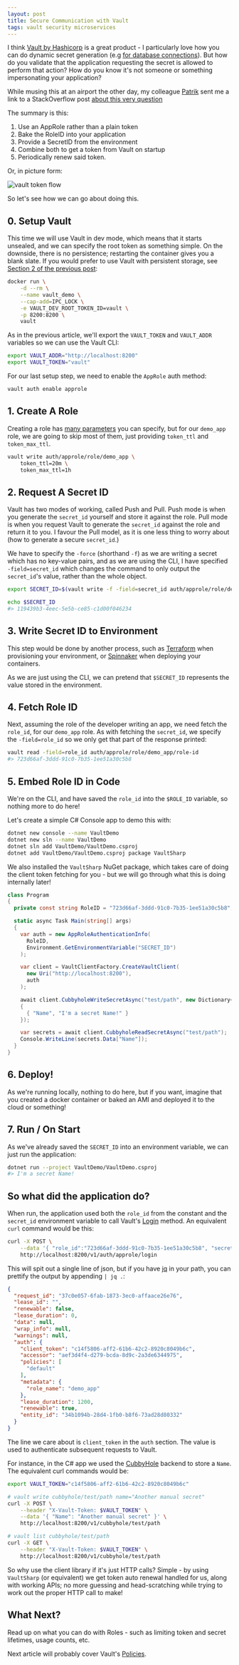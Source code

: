 ```yaml
---
layout: post
title: Secure Communication with Vault
tags: vault security microservices
---
```


I think [Vault by Hashicorp](https://vaultproject.io) is a great product - I particularly love how you can do dynamic secret generation (e.g [for database connections](/2018/06/17/secret-management-vault-postgres-connection)).  But how do you validate that the application requesting the secret is allowed to perform that action?  How do you know it's not someone or something impersonating your application?

While musing this at an airport the other day, my colleague [Patrik](https://twitter.com/PatrikHerrgard) sent me a link to a StackOverflow post [about this very question](https://stackoverflow.com/questions/46583873/hashicorp-vault-client-best-practise)

The summary is this:

1. Use an AppRole rather than a plain token
1. Bake the RoleID into your application
1. Provide a SecretID from the environment
1. Combine both to get a token from Vault on startup
1. Periodically renew said token.

Or, in picture form:

![vault token flow](/images/vault-flow.png)

So let's see how we can go about doing this.

## 0. Setup Vault

This time we will use Vault in dev mode, which means that it starts unsealed, and we can specify the root token as something simple. On the downside, there is no persistence; restarting the container gives you a blank slate.  If you would prefer to use Vault with persistent storage, see [Section 2 of the previous post](/2018/06/17/secret-management-vault-postgres-connection):

```bash
docker run \
    -d --rm \
    --name vault_demo \
    --cap-add=IPC_LOCK \
    -e VAULT_DEV_ROOT_TOKEN_ID=vault \
    -p 8200:8200 \
    vault
```

As in the previous article, we'll export the `VAULT_TOKEN` and `VAULT_ADDR` variables so we can use the Vault CLI:

```bash
export VAULT_ADDR="http://localhost:8200"
export VAULT_TOKEN="vault"
```

For our last setup step, we need to enable the `AppRole` auth method:

```bash
vault auth enable approle
```

## 1. Create A Role

Creating a role has [many parameters](https://www.vaultproject.io/api/auth/approle/index.html#create-new-approle) you can specify, but for our `demo_app` role, we are going to skip most of them, just providing `token_ttl` and `token_max_ttl`.

```bash
vault write auth/approle/role/demo_app \
    token_ttl=20m \
    token_max_ttl=1h
```

## 2. Request A Secret ID

Vault has two modes of working, called Push and Pull.  Push mode is when you generate the `secret_id` yourself and store it against the role.  Pull mode is when you request Vault to generate the `secret_id` against the role and return it to you.  I favour the Pull model, as it is one less thing to worry about (how to generate a secure `secret_id`.)

We have to specify the `-force` (shorthand `-f`) as we are writing a secret which has no key-value pairs, and as we are using the CLI, I have specified `-field=secret_id` which changes the command to only output the `secret_id`'s value, rather than the whole object.

```bash
export SECRET_ID=$(vault write -f -field=secret_id auth/approle/role/demo_app/secret-id)

echo $SECRET_ID
#> 119439b3-4eec-5e5b-ce85-c1d00f046234
```

## 3. Write Secret ID to Environment

This step would be done by another process, such as [Terraform](https://www.terraform.io/) when provisioning your environment, or [Spinnaker](https://www.spinnaker.io/) when deploying your containers.

As we are just using the CLI, we can pretend that `$SECRET_ID` represents the value stored in the environment.

## 4. Fetch Role ID

Next, assuming the role of the developer writing an app, we need fetch the `role_id`, for our `demo_app` role.  As with fetching the `secret_id`, we specify the `-field=role_id` so we only get that part of the response printed:

```bash
vault read -field=role_id auth/approle/role/demo_app/role-id
#> 723d66af-3ddd-91c0-7b35-1ee51a30c5b8
```

## 5. Embed Role ID in Code

We're on the CLI, and have saved the `role_id` into the `$ROLE_ID` variable, so nothing more to do here!

Let's create a simple C# Console app to demo this with:

```bash
dotnet new console --name VaultDemo
dotnet new sln --name VaultDemo
dotnet sln add VaultDemo/VaultDemo.csproj
dotnet add VaultDemo/VaultDemo.csproj package VaultSharp
```

We also installed the `VaultSharp` NuGet package, which takes care of doing the client token fetching for you - but we will go through what this is doing internally later!

```csharp
class Program
{
  private const string RoleID = "723d66af-3ddd-91c0-7b35-1ee51a30c5b8";

  static async Task Main(string[] args)
  {
    var auth = new AppRoleAuthenticationInfo(
      RoleID,
      Environment.GetEnvironmentVariable("SECRET_ID")
    );

    var client = VaultClientFactory.CreateVaultClient(
      new Uri("http://localhost:8200"),
      auth
    );

    await client.CubbyholeWriteSecretAsync("test/path", new Dictionary<string, object>
    {
      { "Name", "I'm a secret Name!" }
    });

    var secrets = await client.CubbyholeReadSecretAsync("test/path");
    Console.WriteLine(secrets.Data["Name"]);
  }
}
```

## 6. Deploy!

As we're running locally, nothing to do here, but if you want, imagine that you created a docker container or baked an AMI and deployed it to the cloud or something!

## 7. Run / On Start

As we've already saved the `SECRET_ID` into an environment variable, we can just run the application:

```bash
dotnet run --project VaultDemo/VaultDemo.csproj
#> I'm a secret Name!
```

## So what did the application do?

When run, the application used both the `role_id` from the constant and the `secret_id` environment variable to call Vault's [Login](https://www.vaultproject.io/api/auth/approle/index.html#login-with-approle) method.  An equivalent `curl` command would be this:

```bash
curl -X POST \
    --data '{ "role_id":"723d66af-3ddd-91c0-7b35-1ee51a30c5b8", "secret_id":"119439b3-4eec-5e5b-ce85-c1d00f046234" }' \
    http://localhost:8200/v1/auth/approle/login
```

This will spit out a single line of json, but if you have [jq](https://stedolan.github.io/jq/) in your path, you can prettify the output by appending `| jq .`:

```json
{
  "request_id": "37c0e057-6fab-1873-3ec0-affaace26e76",
  "lease_id": "",
  "renewable": false,
  "lease_duration": 0,
  "data": null,
  "wrap_info": null,
  "warnings": null,
  "auth": {
    "client_token": "c14f5806-aff2-61b6-42c2-8920c8049b6c",
    "accessor": "aef3d4f4-d279-bcda-8d9c-2a3de6344975",
    "policies": [
      "default"
    ],
    "metadata": {
      "role_name": "demo_app"
    },
    "lease_duration": 1200,
    "renewable": true,
    "entity_id": "34b1094b-28d4-1fb0-b8f6-73ad28d80332"
  }
}
```

The line we care about is `client_token` in the `auth` section.  The value is used to authenticate subsequent requests to Vault.

For instance, in the C# app we used the [CubbyHole](https://www.vaultproject.io/api/secret/cubbyhole/index.html) backend to store a `Name`.  The equivalent curl commands would be:

```bash
export VAULT_TOKEN="c14f5806-aff2-61b6-42c2-8920c8049b6c"

# vault write cubbyhole/test/path name="Another manual secret"
curl -X POST \
    --header "X-Vault-Token: $VAULT_TOKEN" \
    --data '{ "Name": "Another manual secret" }' \
    http://localhost:8200/v1/cubbyhole/test/path

# vault list cubbyhole/test/path
curl -X GET \
    --header "X-Vault-Token: $VAULT_TOKEN" \
    http://localhost:8200/v1/cubbyhole/test/path
```

So why use the client library if it's just HTTP calls?  Simple - by using `VaultSharp` (or equivalent) we get token auto renewal handled for us, along with working APIs; no more guessing and head-scratching while trying to work out the proper HTTP call to make!

## What Next?

Read up on what you can do with Roles - such as limiting token and secret lifetimes, usage counts, etc.

Next article will probably cover Vault's [Policies](https://www.vaultproject.io/docs/concepts/policies.html).

